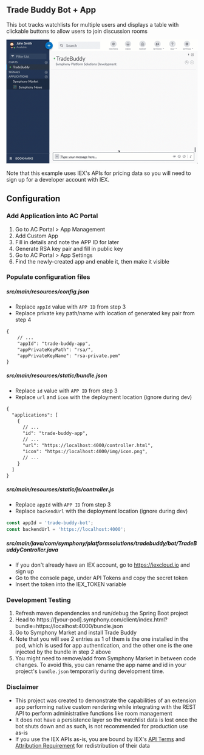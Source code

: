 ## Trade Buddy Bot + App
This bot tracks watchlists for multiple users and displays a table with clickable buttons to allow users to join discussion rooms

![](trade-buddy-bot.gif)

Note that this example uses IEX's APIs for pricing data so you will need to sign up for a developer account with IEX.

## Configuration
### Add Application into AC Portal
1. Go to AC Portal > App Management
2. Add Custom App
3. Fill in details and note the APP ID for later
4. Generate RSA key pair and fill in public key
5. Go to AC Portal > App Settings
6. Find the newly-created app and enable it, then make it visible

### Populate configuration files
##### src/main/resources/config.json
* Replace ``appId`` value with ``APP ID`` from step 3
* Replace private key path/name with location of generated key pair from step 4
````json5
{
    // ...
    "appId": "trade-buddy-app",
    "appPrivateKeyPath": "rsa/",
    "appPrivateKeyName": "rsa-private.pem"
}
````

##### src/main/resources/static/bundle.json
* Replace ``id`` value with ``APP ID`` from step 3
* Replace ``url`` and ``icon`` with the deployment location (ignore during dev)
````json5
{
  "applications": [
    {
      // ...
      "id": "trade-buddy-app",
      // ...
      "url": "https://localhost:4000/controller.html",
      "icon": "https://localhost:4000/img/icon.png",
      // ...
    }
  ]
}
````

##### src/main/resources/static/js/controller.js
* Replace ``appId`` with ``APP ID`` from step 3
* Replace ``backendUrl`` with the deployment location (ignore during dev)
````javascript
const appId = 'trade-buddy-bot';
const backendUrl = 'https://localhost:4000';
````

##### src/main/java/com/symphony/platformsolutions/tradebuddy/bot/TradeBuddyController.java
* If you don't already have an IEX account, go to https://iexcloud.io and sign up
* Go to the console page, under API Tokens and copy the secret token
* Insert the token into the IEX_TOKEN variable

### Development Testing
1. Refresh maven dependencies and run/debug the Spring Boot project
2. Head to https://[your-pod].symphony.com/client/index.html?bundle=https://localhost:4000/bundle.json
3. Go to Symphony Market and install Trade Buddy
4. Note that you will see 2 entries as 1 of them is the one installed in the pod, which is used for app authentication, and the other one is the one injected by the bundle in step 2 above
5. You might need to remove/add from Symphony Market in between code changes. To avoid this, you can rename the app name and id in your project's ``bundle.json`` temporarily during development time. 

### Disclaimer
* This project was created to demonstrate the capabilities of an extension app performing native custom rendering while integrating with the REST API to perform administrative functions like room management
* It does not have a persistence layer so the watchlist data is lost once the bot shuts down and as such, is not recommended for production use as-is
* If you use the IEX APIs as-is, you are bound by IEX's [API Terms](https://iextrading.com/api-terms/) and [Attribution Requirement](https://iextrading.com/developer/docs/#attribution) for redistribution of their data
